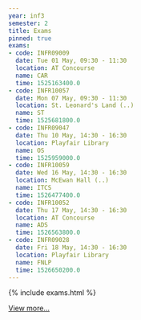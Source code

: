 ```yaml
---
year: inf3
semester: 2
title: Exams
pinned: true
exams:
- code: INFR09009
  date: Tue 01 May, 09:30 - 11:30
  location: AT Concourse
  name: CAR
  time: 1525163400.0
- code: INFR10057
  date: Mon 07 May, 09:30 - 11:30
  location: St. Leonard's Land (..)
  name: ST
  time: 1525681800.0
- code: INFR09047
  date: Thu 10 May, 14:30 - 16:30
  location: Playfair Library
  name: OS
  time: 1525959000.0
- code: INFR10059
  date: Wed 16 May, 14:30 - 16:30
  location: McEwan Hall (..)
  name: ITCS
  time: 1526477400.0
- code: INFR10052
  date: Thu 17 May, 14:30 - 16:30
  location: AT Concourse
  name: ADS
  time: 1526563800.0
- code: INFR09028
  date: Fri 18 May, 14:30 - 16:30
  location: Playfair Library
  name: FNLP
  time: 1526650200.0
---
```


{% include exams.html %}

[View more...](https://betterinformatics.com/resources/inf3-exams)
